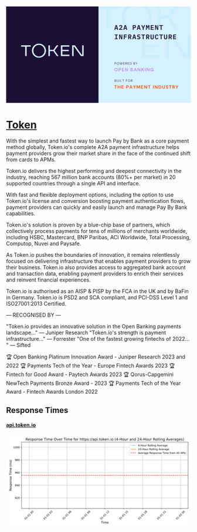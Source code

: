 [![Visit Token](imagePreview.png)](https://token.io)

# [Token](https://token.io)

With the simplest and fastest way to launch Pay by Bank as a core payment method globally, Token.io's complete A2A payment infrastructure helps payment providers grow their market share in the face of the continued shift from cards to APMs.

Token.io delivers the highest performing and deepest connectivity in the industry, reaching 567 million bank accounts (80%+ per market) in 20 supported countries through a single API and interface.

With fast and flexible deployment options, including the option to use Token.io's license and conversion boosting payment authentication flows, payment providers can quickly and easily launch and manage Pay By Bank capabilities.

Token.io's solution is proven by a blue-chip base of partners, which collectively process payments for tens of millions of merchants worldwide, including HSBC, Mastercard, BNP Paribas, ACI Worldwide, Total Processing, Computop, Nuvei and Paysafe.

As Token.io pushes the boundaries of innovation, it remains relentlessly focused on delivering infrastructure that enables payment providers to grow their business. Token.io also provides access to aggregated bank account and transaction data, enabling payment providers to enrich their services and reinvent financial experiences.

Token.io is authorised as an AISP & PISP by the FCA in the UK and by BaFin in Germany. Token.io is PSD2 and SCA compliant, and PCI-DSS Level 1 and ISO27001:2013 Certified.

— RECOGNISED BY —

"Token.io provides an innovative solution in the Open Banking payments landscape…" — Juniper Research
"Token.io's strength is payment infrastructure…" — Forrester
"One of the fastest growing fintechs of 2022… " — Sifted

🏆 Open Banking Platinum Innovation Award - Juniper Research 2023 and 2022
🏆 Payments Tech of the Year - Europe Fintech Awards 2023
🏆 Fintech for Good Award - Paytech Awards 2023
🏆 Qorus-Capgemini NewTech Payments Bronze Award - 2023
🏆 Payments Tech of the Year Award - Fintech Awards London 2022

## Response Times

#### [api.token.io](https://api.token.io)

![api.token.io](response-time-charts/6170692e746f6b656e2e696f.svg)
